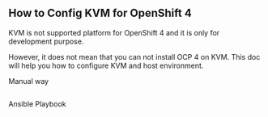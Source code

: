 How to Config KVM for OpenShift 4
---------------------------------

KVM is not supported platform for OpenShift 4 and it is only for development purpose.

However, it does not mean that you can not install OCP 4 on KVM. This doc will help you how to configure KVM and host environment.

Manual way
~~~

~~~


Ansible Playbook
```

```
